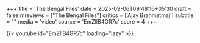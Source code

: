 +++
title = 'The Bengal Files'
date = 2025-09-06T09:48:16+05:30
draft = false
mreviews = ["The Bengal Files"]
critics = ['Ajay Brahmatmaj']
subtitle = ""
media = 'video'
source = 'EmZlIB4GR7c'
score = 4
+++

{{< youtube id="EmZlIB4GR7c" loading="lazy" >}}
